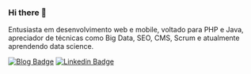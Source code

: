 ### Hi there 👋

Entusiasta em desenvolvimento web e mobile, voltado para PHP e Java, apreciador de técnicas como Big Data, SEO, CMS, Scrum e atualmente aprendendo data science. 

<!--
In my free time I like to play (and watch) soccer (⚽️), to watch movies (🎞️) and series (📺), to read books (📚), to listen to music (🎵) and eventually I like to philosophize about life with a beer (🍺).
Would you like to find me?
-->

[![Blog Badge](https://img.shields.io/badge/Blog-fabiocarlesso.com-black)](https://fabiocarlesso.com)
[![Linkedin Badge](https://img.shields.io/badge/-LinkedIn-blue?style=flat-square&logo=Linkedin&logoColor=white&link=https://linkedin.com/in/fabio-carlesso)](https://linkedin.com/in/fabio-carlesso)

<!--
**FabioCarlesso/fabiocarlesso** is a ✨ _special_ ✨ repository because its `README.md` (this file) appears on your GitHub profile.

Here are some ideas to get you started:

- 🔭 I’m currently working on ...
- 🌱 I’m currently learning ...
- 👯 I’m looking to collaborate on ...
- 🤔 I’m looking for help with ...
- 💬 Ask me about ...
- 📫 How to reach me: ...
- 😄 Pronouns: ...
- ⚡ Fun fact: ...
-->
